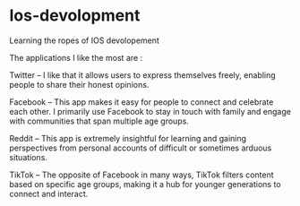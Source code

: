 # Ios-devolopment
Learning the ropes of IOS devolopement 







The applications I like the most are :

Twitter – I like that it allows users to express themselves freely, enabling people to share their honest opinions.

Facebook – This app makes it easy for people to connect and celebrate each other. I primarily use Facebook to stay in touch with family and engage with communities that span multiple age groups.

Reddit – This app is extremely insightful for learning and gaining perspectives from personal accounts of difficult or sometimes arduous situations.

TikTok – The opposite of Facebook in many ways, TikTok filters content based on specific age groups, making it a hub for younger generations to connect and interact.
